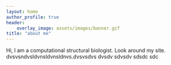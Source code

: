 ```yaml
---
layout: home
author_profile: true
header:
    overlay_image: assets/images/banner.gif
title: "about me"
---
```

Hi, I am a computational structural biologist. Look around my site. dvsvsndvsldvnsldvnsldnvs.dvsvsdvs
dvsdv
sdvsdv
sdsdc
sdc